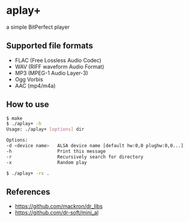 # aplay+

a simple BitPerfect player

## Supported file formats

- FLAC (Free Lossless Audio Codec)
- WAV (RIFF waveform Audio Format)
- MP3 (MPEG-1 Audio Layer-3)
- Ogg Vorbis
- AAC (mp4/m4a)

## How to use

```bash
$ make
$ ./aplay+ -h
Usage: ./aplay+ [options] dir

Options:
-d <device name>   ALSA device name [default hw:0,0 plughw:0,0...]
-h                 Print this message
-r                 Recursively search for directory
-x                 Random play

$ ./aplay+ -rx .
```

## References

- https://github.com/mackron/dr_libs
- https://github.com/dr-soft/mini_al
